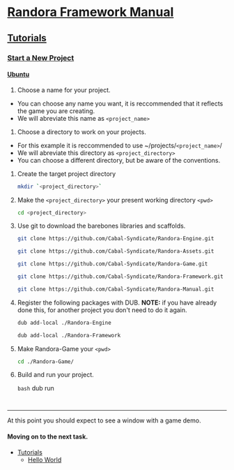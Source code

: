 # [Randora Framework Manual](/README.md)

## [Tutorials](/manual/tutorials/README.md)

### [Start a New Project](/manual/tutorials/new_project/README.md)

#### [Ubuntu](/manual/tutorials/new_project/ubuntu/README.md)

1. Choose a name for your project.
  * You can choose any name you want, it is reccommended that it reflects the game you are creating.
  * We will abreviate this name as `<project_name>`

1. Choose a directory to work on your projects.
  * For this example it is reccommended to use ~/projects/`<project_name>`/ 
  * We will abreviate this directory as `<project_directory>`
  * You can choose a different directory, but be aware of the conventions.

1. Create the target project directory

    ```bash
    mkdir `<project_directory>`
    ```

1. Make the `<project_directory>` your present working directory `<pwd>`

    ```bash
    cd <project_directory>
    ```

1. Use git to download the barebones libraries and scaffolds.

    ```bash
    git clone https://github.com/Cabal-Syndicate/Randora-Engine.git
    ```

    ```bash
    git clone https://github.com/Cabal-Syndicate/Randora-Assets.git
    ```

    ```bash
    git clone https://github.com/Cabal-Syndicate/Randora-Game.git
    ```

    ```bash
    git clone https://github.com/Cabal-Syndicate/Randora-Framework.git
    ```

    ```bash
    git clone https://github.com/Cabal-Syndicate/Randora-Manual.git
    ```

1. Register the following packages with DUB. **NOTE:** if you have already done this, for another project you don't need to do it again.

    ```bash
    dub add-local ./Randora-Engine
    ```

    ```bash
    dub add-local ./Randora-Framework
    ```

1. Make Randora-Game your `<pwd>`

    ```bash
    cd ./Randora-Game/
    ```

1. Build and run your project.

    ```bash```
    dub run
    ```


--------------------------------------------------------------------------------

At this point you should expect to see a window with a game demo.

#### Moving on to the next task.

* [Tutorials](/manual/tutorials/README.md)
  *  [Hello World](/manual/tutorials/beginner/hello_world/README.md)
